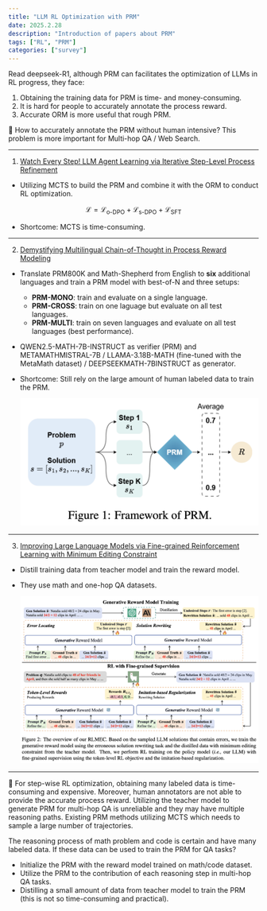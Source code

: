 ```yaml
---
title: "LLM RL Optimization with PRM"
date: 2025.2.28
description: "Introduction of papers about PRM"
tags: ["RL", "PRM"]
categories: ["survey"]
---
```


Read deepseek-R1, although PRM can facilitates the optimization of LLMs in RL progress, they face:

1. Obtaining the training data for PRM is time- and money-consuming.
2. It is hard for people to accurately annotate the process reward.
3. Accurate ORM is more useful that rough PRM.

:round_pushpin: How to accurately annotate the PRM without human intensive?
This problem is more important for Multi-hop QA / Web Search.

****

1. [Watch Every Step! LLM Agent Learning via Iterative Step-Level Process Refinement](https://arxiv.org/pdf/2406.11176)

- Utilizing MCTS to build the PRM and combine it with the ORM to conduct RL optimization.

$$
\mathcal{L} = \mathcal{L}_\text{o-DPO} + \mathcal{L}_\text{s-DPO} + \mathcal{L}_\text{SFT}
$$

- Shortcome: MCTS is time-consuming.

****

2. [Demystifying Multilingual Chain-of-Thought in Process Reward Modeling](https://arxiv.org/pdf/2502.12663)

- Translate PRM800K and Math-Shepherd from English to **six** additional languages and train a PRM model with best-of-N and three setups:
  - **PRM-MONO**: train and evaluate on a single language.
  - **PRM-CROSS**: train on one laguage but evaluate on all test languages.
  - **PRM-MULTI**: train on seven languages and evaluate on all test languages (best performance).

- QWEN2.5-MATH-7B-INSTRUCT as verifier (PRM) and METAMATHMISTRAL-7B / LLAMA-3.18B-MATH (fine-tuned with the MetaMath dataset) / DEEPSEEKMATH-7BINSTRUCT as generator.

- Shortcome: Still rely on the large amount of human labeled data to train the PRM.
   <!-- ![Framework of PRM](https://raw.githubusercontent.com/DengZhirui/dengzhirui.github.io/main/images/PRM-MULTI.png) -->
   <img src="https://raw.githubusercontent.com/DengZhirui/dengzhirui.github.io/main/images/PRM-MULTI.png" width="500"/>


****

3. [Improving Large Language Models via Fine-grained Reinforcement Learning with Minimum Editing Constraint](https://arxiv.org/pdf/2401.06081)

- Distill training data from teacher model and train the reward model. 

- They use math and one-hop QA datasets.

   <img src="https://raw.githubusercontent.com/DengZhirui/dengzhirui.github.io/main/images/RLMEC.png" width="500"/>

****

:round_pushpin: For step-wise RL optimization, obtaining many labeled data is time-consuming and expensive. Moreover, human annotators are not able to provide the accurate process reward. Utilizing the teacher model to generate PRM for multi-hop QA is unreliable and they may have multiple reasoning paths. Existing PRM methods utilizing MCTS which needs to sample a large number of trajectories. 

The reasoning process of math problem and code is certain and have many labeled data. If these data can be used to train the PRM for QA tasks?

- Initialize the PRM with the reward model trained on math/code dataset.
- Utilize the PRM to the contribution of each reasoning step in multi-hop QA tasks.
- Distilling a small amount of data from teacher model to train the PRM (this is not so time-consuming and practical).

